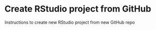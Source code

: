 # Create RStudio project from GitHub
Instructions to create new RStudio project from new GitHub repo


